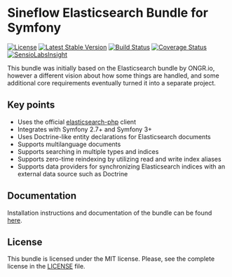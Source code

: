 # Sineflow Elasticsearch Bundle for Symfony

[![License](https://poser.pugx.org/sineflow/elasticsearch-bundle/license)](https://packagist.org/packages/sineflow/elasticsearch-bundle) [![Latest Stable Version](https://poser.pugx.org/sineflow/elasticsearch-bundle/v/stable)](https://packagist.org/packages/sineflow/elasticsearch-bundle) [![Build Status](https://travis-ci.org/sineflow/ElasticsearchBundle.svg?branch=master)](https://travis-ci.org/sineflow/ElasticsearchBundle) [![Coverage Status](https://coveralls.io/repos/sineflow/ElasticsearchBundle/badge.svg?branch=master&service=github)](https://coveralls.io/github/sineflow/ElasticsearchBundle?branch=master) [![SensioLabsInsight](https://insight.sensiolabs.com/projects/e15da9f2-32b4-4ede-ade6-20f93f8ba076/mini.png)](https://insight.sensiolabs.com/projects/e15da9f2-32b4-4ede-ade6-20f93f8ba076)

This bundle was initially based on the Elasticsearch bundle by ONGR.io, however a different vision about how some things are handled, and some additional core requirements eventually turned it into a separate project.

## Key points

- Uses the official [elasticsearch-php](https://github.com/elastic/elasticsearch-php) client
- Integrates with Symfony 2.7+ and Symfony 3+
- Uses Doctrine-like entity declarations for Elasticsearch documents
- Supports multilanguage documents
- Supports searching in multiple types and indices
- Supports zero-time reindexing by utilizing read and write index aliases
- Supports data providers for synchronizing Elasticsearch indices with an external data source such as Doctrine

## Documentation

Installation instructions and documentation of the bundle can be found [here](Resources/doc/index.md).
 
## License

This bundle is licensed under the MIT license. Please, see the complete license in the [LICENSE](LICENSE) file.
